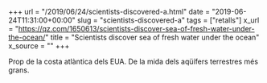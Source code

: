 +++
url = "/2019/06/24/scientists-discovered-a.html"
date = "2019-06-24T11:31:00+00:00"
slug = "scientists-discovered-a"
tags = ["retalls"]
x_url = "https://qz.com/1650613/scientists-discover-sea-of-fresh-water-under-the-ocean/"
title = "Scientists discover sea of fresh water under the ocean"
x_source = ""
+++


Prop de la costa atlàntica dels EUA. De la mida dels aqüífers terrestres més grans.

